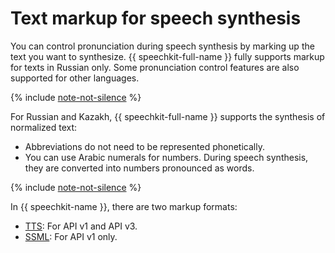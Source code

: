 # Text markup for speech synthesis


You can control pronunciation during speech synthesis by marking up the text you want to synthesize. {{ speechkit-full-name }} fully supports markup for texts in Russian only. Some pronunciation control features are also supported for other languages.

{% include [note-not-silence](../../../_includes/speechkit/note-templates-markup.md) %}

For Russian and Kazakh, {{ speechkit-full-name }} supports the synthesis of normalized text:

* Abbreviations do not need to be represented phonetically.
* You can use Arabic numerals for numbers. During speech synthesis, they are converted into numbers pronounced as words.

{% include [note-not-silence](../../../_includes/speechkit/note-not-silence.md) %}


In {{ speechkit-name }}, there are two markup formats:

* [TTS](tts-markup.md): For API v1 and API v3.
* [SSML](ssml.md): For API v1 only.

